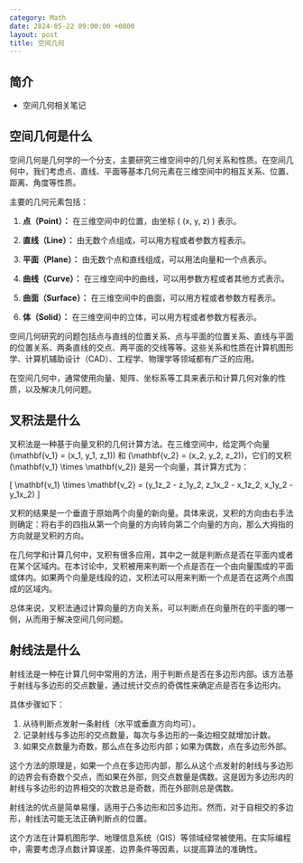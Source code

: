 ```yaml
---
category: Math
date: 2024-05-22 09:00:00 +0800
layout: post
title: 空间几何
---
```

## 简介

+ 空间几何相关笔记

## 空间几何是什么

空间几何是几何学的一个分支，主要研究三维空间中的几何关系和性质。在空间几何中，我们考虑点、直线、平面等基本几何元素在三维空间中的相互关系、位置、距离、角度等性质。

主要的几何元素包括：

1. **点（Point）：** 在三维空间中的位置，由坐标 \( (x, y, z) \) 表示。

2. **直线（Line）：** 由无数个点组成，可以用方程或者参数方程表示。

3. **平面（Plane）：** 由无数个点和直线组成，可以用法向量和一个点表示。

4. **曲线（Curve）：** 在三维空间中的曲线，可以用参数方程或者其他方式表示。

5. **曲面（Surface）：** 在三维空间中的曲面，可以用方程或者参数方程表示。

6. **体（Solid）：** 在三维空间中的立体，可以用方程或者参数方程表示。

空间几何研究的问题包括点与直线的位置关系、点与平面的位置关系、直线与平面的位置关系、两条直线的交点、两平面的交线等等。这些关系和性质在计算机图形学、计算机辅助设计（CAD）、工程学、物理学等领域都有广泛的应用。

在空间几何中，通常使用向量、矩阵、坐标系等工具来表示和计算几何对象的性质，以及解决几何问题。

## 叉积法是什么

叉积法是一种基于向量叉积的几何计算方法。在三维空间中，给定两个向量 \(\mathbf{v_1} = (x_1, y_1, z_1)\) 和 \(\mathbf{v_2} = (x_2, y_2, z_2)\)，它们的叉积 \(\mathbf{v_1} \times \mathbf{v_2}\) 是另一个向量，其计算方式为：

\[
\mathbf{v_1} \times \mathbf{v_2} = (y_1z_2 - z_1y_2, z_1x_2 - x_1z_2, x_1y_2 - y_1x_2)
\]

叉积的结果是一个垂直于原始两个向量的新向量。具体来说，叉积的方向由右手法则确定：将右手的四指从第一个向量的方向转向第二个向量的方向，那么大拇指的方向就是叉积的方向。

在几何学和计算几何中，叉积有很多应用，其中之一就是判断点是否在平面内或者在某个区域内。在本讨论中，叉积被用来判断一个点是否在一个由向量围成的平面或体内。如果两个向量是线段的边，叉积法可以用来判断一个点是否在这两个点围成的区域内。

总体来说，叉积法通过计算向量的方向关系，可以判断点在向量所在的平面的哪一侧，从而用于解决空间几何问题。

## 射线法是什么

射线法是一种在计算几何中常用的方法，用于判断点是否在多边形内部。该方法基于射线与多边形的交点数量，通过统计交点的奇偶性来确定点是否在多边形内。

具体步骤如下：

1. 从待判断点发射一条射线（水平或垂直方向均可）。
2. 记录射线与多边形的交点数量，每次与多边形的一条边相交就增加计数。
3. 如果交点数量为奇数，那么点在多边形内部；如果为偶数，点在多边形外部。

这个方法的原理是，如果一个点在多边形内部，那么从这个点发射的射线与多边形的边界会有奇数个交点，而如果在外部，则交点数量是偶数。这是因为多边形内的射线与多边形的边界相交的次数总是奇数，而在外部则总是偶数。

射线法的优点是简单易懂，适用于凸多边形和凹多边形。然而，对于自相交的多边形，射线法可能无法正确判断点的位置。

这个方法在计算机图形学、地理信息系统（GIS）等领域经常被使用。在实际编程中，需要考虑浮点数计算误差、边界条件等因素，以提高算法的准确性。